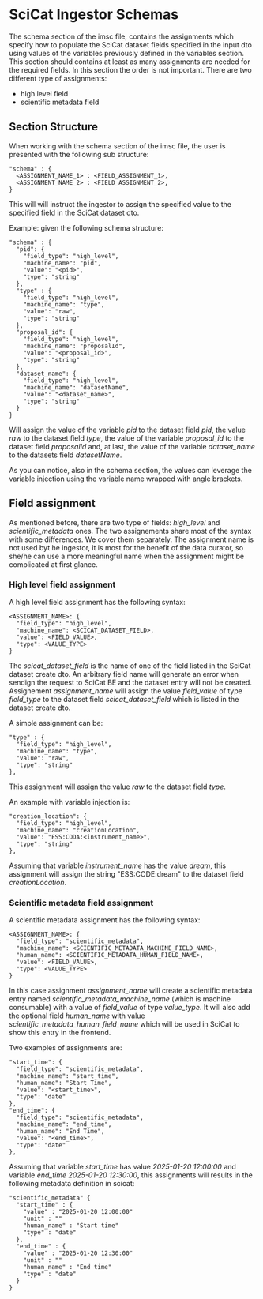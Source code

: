 # SciCat Ingestor Schemas
The schema section of the imsc file, contains the assignments which specify how to populate the SciCat dataset fields specified in the input dto using values of the variables previously defined in the variables section.
This section should contains at least as many assignments are needed for the required fields.
In this section the order is not important.
There are two different type of assignments:
- high level field
- scientific metadata field

## Section Structure
When working with the schema section of the imsc file, the user is presented with the following sub structure:
```
"schema" : {
  <ASSIGNMENT_NAME_1> : <FIELD_ASSIGNMENT_1>,
  <ASSIGNMENT_NAME_2> : <FIELD_ASSIGNMENT_2>,
}
```

This will will instruct the ingestor to assign the specified value to the specified field in the SciCat dataset dto.

Example: given the following schema structure:
```
"schema" : {
  "pid": {
    "field_type": "high_level",
    "machine_name": "pid",
    "value": "<pid>",
    "type": "string"
  },
  "type" : {
    "field_type": "high_level",
    "machine_name": "type",
    "value": "raw",
    "type": "string"
  },
  "proposal_id": {
    "field_type": "high_level",
    "machine_name": "proposalId",
    "value": "<proposal_id>",
    "type": "string"
  },
  "dataset_name": {
    "field_type": "high_level",
    "machine_name": "datasetName",
    "value": "<dataset_name>",
    "type": "string"
  }
}
```
Will assign the value of the variable _pid_ to the dataset field _pid_, the value _raw_ to the dataset field _type_, the value of the variable *proposal_id* to the dataset field _proposalId_ and, at last, the value of the variable *dataset_name* to the datasets field _datasetName_.

As you can notice, also in the schema section, the values can leverage the variable injection using the variable name wrapped with angle brackets.

## Field assignment
As mentioned before, there are two type of fields: *high_level* and *scientific_metadata* ones.
The two assignements share most of the syntax with some differences. We cover them separately.
The assignment name is not used byt he ingestor, it is most for the benefit of the data curator, so she/he can use a more meaningful name when the assignment might be complicated at first glance.

### High level field assignment
A high level field assignment has the following syntax:
```
<ASSIGNMENT_NAME>: {
  "field_type": "high_level",
  "machine_name": <SCICAT_DATASET_FIELD>,
  "value": <FIELD_VALUE>,
  "type": <VALUE_TYPE>
}
```

The *scicat_dataset_field* is the name of one of the field listed in the SciCat dataset create dto. An arbitrary field name will generate an error when sendign the request to SciCat BE and the dataset entry will not be created.
Assignement *assignment_name* will assign the value *field_value* of type *field_type* to the dataset field *scicat_dataset_field* which is listed in the dataset create dto.

A simple assignment can be:
```
"type" : {
  "field_type": "high_level",
  "machine_name": "type",
  "value": "raw",
  "type": "string"
},
```
This assignment will assign the value _raw_ to the dataset field _type_.

An example with variable injection is:
```
"creation_location": {
  "field_type": "high_level",
  "machine_name": "creationLocation",
  "value": "ESS:CODA:<instrument_name>",
  "type": "string"
},
```
Assuming that variable *instrument_name* has the value _dream_, this assignment will assign the string "ESS:CODE:dream" to the dataset field _creationLocation_.

### Scientific metadata field assignment
A scientific metadata assignment has the following syntax:
```
<ASSIGNMENT_NAME>: {
  "field_type": "scientific_metadata",
  "machine_name": <SCIENTIFIC_METADATA_MACHINE_FIELD_NAME>,
  "human_name": <SCIENTIFIC_METADATA_HUMAN_FIELD_NAME>,
  "value": <FIELD_VALUE>,
  "type": <VALUE_TYPE>
}
```
In this case assignment *assignment_name* will create a scientific metadata entry named _scientific_metadata_machine_name_ (which is machine consumable) with a value of *field_value* of type *value_type*. It will also add the optional field *human_name* with value *scientific_metadata_human_field_name* which will be used in SciCat to show this entry in the frontend.

Two examples of assignments are:
```
"start_time": {
  "field_type": "scientific_metadata",
  "machine_name": "start_time",
  "human_name": "Start Time",
  "value": "<start_time>",
  "type": "date"
},
"end_time": {
  "field_type": "scientific_metadata",
  "machine_name": "end_time",
  "human_name": "End Time",
  "value": "<end_time>",
  "type": "date"
},
```

Assuming that variable *start_time* has value _2025-01-20 12:00:00_ and variable *end_time* _2025-01-20 12:30:00_, this assignments will results in the following metadata definition in scicat:
```
"scientific_metadata" { 
  "start_time" : {
    "value" : "2025-01-20 12:00:00"
    "unit" : ""
    "human_name" : "Start time"
    "type" : "date"
  },
  "end_time" : {
    "value" : "2025-01-20 12:30:00"
    "unit" : ""
    "human_name" : "End time"
    "type" : "date"
  }
}
```

